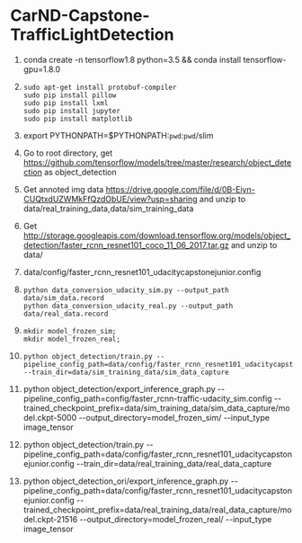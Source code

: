 # CarND-Capstone-TrafficLightDetection

1. conda create -n tensorflow1.8 python=3.5 && conda install tensorflow-gpu=1.8.0

2. ```
   sudo apt-get install protobuf-compiler
   sudo pip install pillow
   sudo pip install lxml
   sudo pip install jupyter
   sudo pip install matplotlib
   ```
3. 	export PYTHONPATH=$PYTHONPATH:`pwd`:`pwd`/slim

4. 	Go to root directory,  get https://github.com/tensorflow/models/tree/master/research/object_detection  as object_detection

5. 	Get annoted img data https://drive.google.com/file/d/0B-Eiyn-CUQtxdUZWMkFfQzdObUE/view?usp=sharing and unzip to data/real_training_data,data/sim_training_data

6. 	Get http://storage.googleapis.com/download.tensorflow.org/models/object_detection/faster_rcnn_resnet101_coco_11_06_2017.tar.gz and unzip to data/

7. 	data/config/faster_rcnn_resnet101_udacitycapstonejunior.config

8. 	```
	python data_conversion_udacity_sim.py --output_path data/sim_data.record
	python data_conversion_udacity_real.py --output_path data/real_data.record
	```

9.	```
	mkdir model_frozen_sim; 
	mkdir model_frozen_real; 
	```
	
10. 	python object_detection/train.py --pipeline_config_path=data/config/faster_rcnn_resnet101_udacitycapstonejunior.config --train_dir=data/sim_training_data/sim_data_capture

11. python object_detection/export_inference_graph.py --pipeline_config_path=config/faster_rcnn-traffic-udacity_sim.config --trained_checkpoint_prefix=data/sim_training_data/sim_data_capture/model.ckpt-5000 --output_directory=model_frozen_sim/ --input_type image_tensor

12.	python object_detection/train.py --pipeline_config_path=data/config/faster_rcnn_resnet101_udacitycapstonejunior.config --train_dir=data/real_training_data/real_data_capture

13.	python object_detection_ori/export_inference_graph.py --pipeline_config_path=data/config/faster_rcnn_resnet101_udacitycapstonejunior.config --trained_checkpoint_prefix=data/real_training_data/real_data_capture/model.ckpt-21516 --output_directory=model_frozen_real/ --input_type image_tensor
